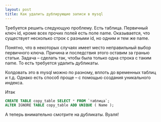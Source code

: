 ```yaml
---
layout: post
title: Как удалить дублирующие записи в mysql
---
```


Требуется решить следующую проблему. Есть таблица. Первичный ключ id, кроме всех прочих полей есть поле name. Оказывается, что существует несколько строк с разными id, но одним и тем же name.

Понятно, что в некоторых случаях имеет место неправильный выбор первичного ключа. Причина и последствия этого оставим за гранью статьи. Задача – сделать так, чтобы была только одна строка с таким name. То есть требуется удалить дубликаты.

Колдовать это в mysql можно по разному, вплоть до временных таблиц и т.д. Однако есть способ проще – с помощью создания уникального индекса.

Итак

``` sql
CREATE TABLE copy_table SELECT * FROM `таблица`;
ALTER IGNORE TABLE copy_table ADD UNIQUE ( Name );
```

А теперь внимательно смотрите на дубликаты. Вуаля!
